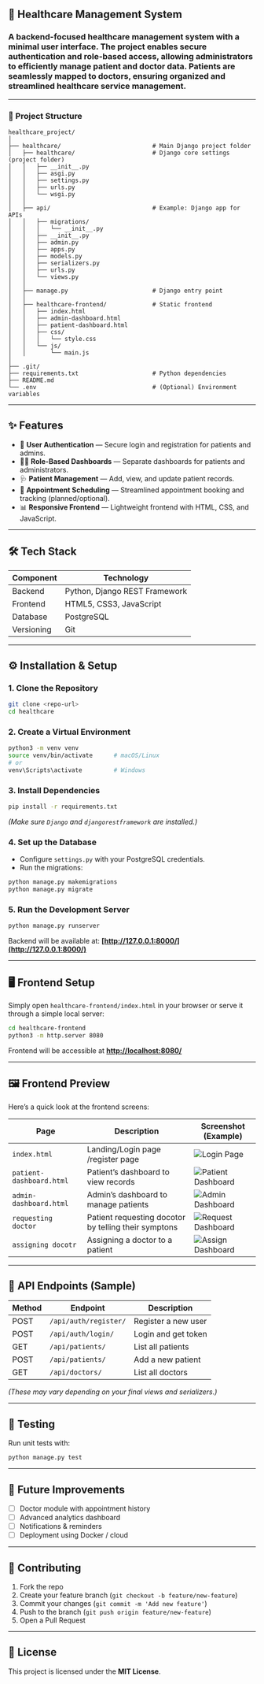 
## 🏥 Healthcare Management System
### A backend-focused healthcare management system with a minimal user interface. The project enables secure authentication and role-based access, allowing administrators to efficiently manage patient and doctor data. Patients are seamlessly mapped to doctors, ensuring organized and streamlined healthcare service management.
---

### 📂 Project Structure

```
healthcare_project/
│
├── healthcare/                          # Main Django project folder
│   ├── healthcare/                      # Django core settings (project folder)
│   │   ├── __init__.py
│   │   ├── asgi.py
│   │   ├── settings.py
│   │   ├── urls.py
│   │   └── wsgi.py
│   │
│   ├── api/                             # Example: Django app for APIs
│   │   ├── migrations/
│   │   │   └── __init__.py
│   │   ├── __init__.py
│   │   ├── admin.py
│   │   ├── apps.py
│   │   ├── models.py
│   │   ├── serializers.py
│   │   ├── urls.py
│   │   └── views.py
│   │
│   ├── manage.py                        # Django entry point
│   │
│   ├── healthcare-frontend/             # Static frontend
│   │   ├── index.html
│   │   ├── admin-dashboard.html
│   │   ├── patient-dashboard.html
│   │   ├── css/
│   │   │   └── style.css
│   │   └── js/
│   │       └── main.js
│
├── .git/
├── requirements.txt                     # Python dependencies
├── README.md
└── .env                                 # (Optional) Environment variables

```

---

## ✨ Features

* 🔐 **User Authentication** — Secure login and registration for patients and admins.
* 🧑‍⚕️ **Role-Based Dashboards** — Separate dashboards for patients and administrators.
* 🩺 **Patient Management** — Add, view, and update patient records.
* 📅 **Appointment Scheduling** — Streamlined appointment booking and tracking (planned/optional).
* 📊 **Responsive Frontend** — Lightweight frontend with HTML, CSS, and JavaScript.

---

## 🛠️ Tech Stack

| Component  | Technology                    |
| ---------- | ----------------------------- |
| Backend    | Python, Django REST Framework |
| Frontend   | HTML5, CSS3, JavaScript       |
| Database   | PostgreSQL                    |
| Versioning | Git                           |

---

## ⚙️ Installation & Setup

### 1. Clone the Repository

```bash
git clone <repo-url>
cd healthcare
```

### 2. Create a Virtual Environment

```bash
python3 -m venv venv
source venv/bin/activate      # macOS/Linux
# or
venv\Scripts\activate         # Windows
```

### 3. Install Dependencies

```bash
pip install -r requirements.txt
```

*(Make sure `Django` and `djangorestframework` are installed.)*

### 4. Set up the Database

* Configure `settings.py` with your PostgreSQL credentials.
* Run the migrations:

```bash
python manage.py makemigrations
python manage.py migrate
```

### 5. Run the Development Server

```bash
python manage.py runserver
```

Backend will be available at: **[http://127.0.0.1:8000/](http://127.0.0.1:8000/)**

---

## 🖥️ Frontend Setup

Simply open `healthcare-frontend/index.html` in your browser or serve it through a simple local server:

```bash
cd healthcare-frontend
python3 -m http.server 8080
```

Frontend will be accessible at **[http://localhost:8080/](http://localhost:8080/)**

---

## 🖼️ Frontend Preview

Here’s a quick look at the frontend screens:

| Page                     | Description                          | Screenshot (Example)                                                             |
| ------------------------ | ------------------------------------ | -------------------------------------------------------------------------------- |
| `index.html`             | Landing/Login page /register page                  | ![Login Page  ](https://github.com/vyshnaviGadamsetty/healthcare-backend/blob/f810e00325c6ec2af60a4116a6429356fe0421e8/screenshots/registerration.png)               |
| `patient-dashboard.html` | Patient’s dashboard to view records  | ![Patient Dashboard](https://github.com/vyshnaviGadamsetty/healthcare-backend/blob/f810e00325c6ec2af60a4116a6429356fe0421e8/screenshots/patient-dashboard.png) |
| `admin-dashboard.html`   | Admin’s dashboard to manage patients | ![Admin Dashboard](https://github.com/vyshnaviGadamsetty/healthcare-backend/blob/f810e00325c6ec2af60a4116a6429356fe0421e8/screenshots/admin-dashboard.png)     |
| `requesting doctor`   | Patient requesting docotor by telling their symptons | ![Request Dashboard](https://github.com/vyshnaviGadamsetty/healthcare-backend/blob/f810e00325c6ec2af60a4116a6429356fe0421e8/screenshots/requesting-doctor.png)     |
| `assigning docotr`   | Assigning a doctor to a patient| ![Assign Dashboard](https://github.com/vyshnaviGadamsetty/healthcare-backend/blob/f810e00325c6ec2af60a4116a6429356fe0421e8/screenshots/assigning-doctor.png)     |


---

## 🔐 API Endpoints (Sample)

| Method | Endpoint              | Description         |
| ------ | --------------------- | ------------------- |
| POST   | `/api/auth/register/` | Register a new user |
| POST   | `/api/auth/login/`    | Login and get token |
| GET    | `/api/patients/`      | List all patients   |
| POST   | `/api/patients/`      | Add a new patient   |
| GET    | `/api/doctors/`       | List all doctors    |

*(These may vary depending on your final views and serializers.)*

---

## 🧪 Testing

Run unit tests with:

```bash
python manage.py test
```

---

## 📌 Future Improvements

* [ ] Doctor module with appointment history
* [ ] Advanced analytics dashboard
* [ ] Notifications & reminders
* [ ] Deployment using Docker / cloud

---

## 🤝 Contributing

1. Fork the repo
2. Create your feature branch (`git checkout -b feature/new-feature`)
3. Commit your changes (`git commit -m 'Add new feature'`)
4. Push to the branch (`git push origin feature/new-feature`)
5. Open a Pull Request

---

## 📝 License

This project is licensed under the **MIT License**.

